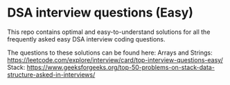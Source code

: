 # DSA interview questions (Easy)
This repo contains optimal and easy-to-understand solutions for all the frequently asked easy DSA interview coding questions.

The questions to these solutions can be found here: 
Arrays and Strings: https://leetcode.com/explore/interview/card/top-interview-questions-easy/
Stack: https://www.geeksforgeeks.org/top-50-problems-on-stack-data-structure-asked-in-interviews/

